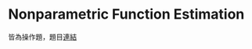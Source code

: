 # Nonparametric Function Estimation

皆為操作題，題目[連結](https://drive.google.com/open?id=1WC7U-kOT9HZsb-oPln1-hE8mfzgPADh_)
